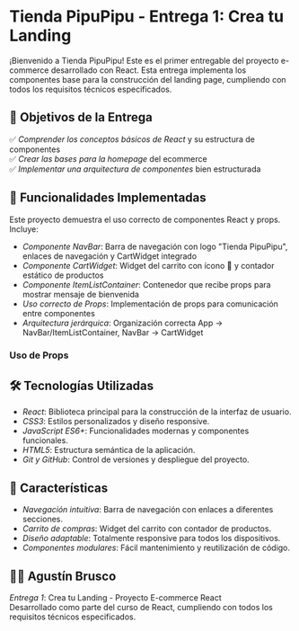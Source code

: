 # Tienda PipuPipu - Entrega 1: Crea tu Landing

¡Bienvenido a Tienda PipuPipu! Este es el primer entregable del proyecto e-commerce desarrollado con React. Esta entrega implementa los componentes base para la construcción del landing page, cumpliendo con todos los requisitos técnicos especificados.

## 🎯 Objetivos de la Entrega

✅ *Comprender los conceptos básicos de React* y su estructura de componentes  
✅ *Crear las bases para la homepage* del ecommerce  
✅ *Implementar una arquitectura de componentes* bien estructurada  

## 🚀 Funcionalidades Implementadas

Este proyecto demuestra el uso correcto de componentes React y props. Incluye:

* *Componente NavBar*: Barra de navegación con logo "Tienda PipuPipu", enlaces de navegación y CartWidget integrado  
* *Componente CartWidget*: Widget del carrito con ícono 🛒 y contador estático de productos  
* *Componente ItemListContainer*: Contenedor que recibe props para mostrar mensaje de bienvenida  
* *Uso correcto de Props*: Implementación de props para comunicación entre componentes  
* *Arquitectura jerárquica*: Organización correcta App → NavBar/ItemListContainer, NavBar → CartWidget

### Uso de Props

## 🛠️ Tecnologías Utilizadas

* *React*: Biblioteca principal para la construcción de la interfaz de usuario.
* *CSS3*: Estilos personalizados y diseño responsive.
* *JavaScript ES6+*: Funcionalidades modernas y componentes funcionales.
* *HTML5*: Estructura semántica de la aplicación.
* *Git y GitHub*: Control de versiones y despliegue del proyecto.

## 📱 Características

* *Navegación intuitiva*: Barra de navegación con enlaces a diferentes secciones.
* *Carrito de compras*: Widget del carrito con contador de productos.
* *Diseño adaptable*: Totalmente responsive para todos los dispositivos.
* *Componentes modulares*: Fácil mantenimiento y reutilización de código.


## 👨‍💻 Agustín Brusco

*Entrega 1*: Crea tu Landing - Proyecto E-commerce React  
Desarrollado como parte del curso de React, cumpliendo con todos los requisitos técnicos especificados.